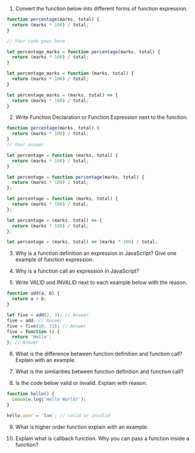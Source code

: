 1. Convert the function below into different forms of function expression.

```js
function percentage(marks, total) {
  return (marks * 100) / total;
}

// Your code goes here

let percentage_marks = function percentage(marks, total) {
  return (marks * 100) / total;
}

let percentage_marks = function (marks, total) {
  return (marks * 100) / total;
}

let percentage_marks = (marks, total) => {
  return (marks * 100) / total;
}

```

2. Write Function Declaration or Function Expression next to the function.

```js
function percentage(marks, total) {
  return (marks * 100) / total;
}
// Your answer

let percentage = function (marks, total) {
  return (marks * 100) / total;
}

```

```js
let percentage = function percentage(marks, total) {
  return (marks * 100) / total;
};
```

```js
let percentage = function (marks, total) {
  return (marks * 100) / total;
};
```

```js
let percentage = (marks, total) => {
  return (marks * 100) / total;
};
```

```js
let percentage = (marks, total) => (marks * 100) / total;
```

3. Why is a function definition an expression in JavaScript? Give one example of function expression.

4. Why is a function call an expression in JavaScript?

5. Write VALID and INVALID next to each example below with the reason.

```js
function add(a, b) {
  return a + b;
}

let five = add(2, 3); // Answer
five = add; // Answer
five = five(10, 11); // Answer
five = function () {
  return 'Hello';
}; // Answer
```

6. What is the difference between function definition and function call? Explain with an example.

7. What is the similarities between function definition and function call?

8. Is the code below valid or invalid. Explain with reason.

```js
function hello() {
  console.log('Hello World!');
}

hello.user = 'Sam'; // valid or invalid
```

9. What is higher order function explain with an example.

10. Explain what is callback function. Why you can pass a function inside a function?
